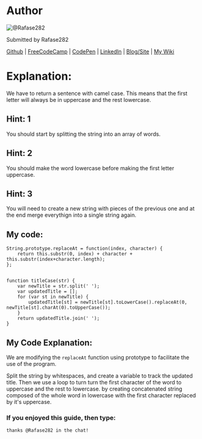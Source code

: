 # Author
![@Rafase282](https://avatars0.githubusercontent.com/Rafase282?&s=128)

Submitted by Rafase282

[Github](https://github.com/Rafase282) | [FreeCodeCamp](http://www.freecodecamp.com/rafase282) | [CodePen](http://codepen.io/Rafase282/) | [LinkedIn](https://www.linkedin.com/in/rafase282) | [Blog/Site](https://rafase282.wordpress.com/) | [My Wiki](https://github.com/Rafase282/My-FreeCodeCamp-Code/wiki)

# Explanation:
We have to return a sentence with camel case. This means that the first letter will always be in uppercase and the rest lowercase.

## Hint: 1
You should start by splitting the string into an array of words.

## Hint: 2
You should make the word lowercase before making the first letter uppercase.

## Hint: 3
You will need to create a new string with pieces of the previous one and at the end merge everythign into a single string again.

## My code:

```
String.prototype.replaceAt = function(index, character) {
    return this.substr(0, index) + character + this.substr(index+character.length);
};


function titleCase(str) {
    var newTitle = str.split(' ');
    var updatedTitle = [];
    for (var st in newTitle) {
        updatedTitle[st] = newTitle[st].toLowerCase().replaceAt(0, newTitle[st].charAt(0).toUpperCase());
    }
    return updatedTitle.join(' ');
}
```

## My Code Explanation:
We are modifying the `replaceAt` function using prototype to facilitate the use of the program.

Split the string by whitespaces, and create a variable to track the updated title. Then we use a loop to turn turn the first character of the word to uppercase and the rest to lowercase. by creating concatenated string composed of the whole word in lowercase with the first character replaced by it's uppercase.

### If you enjoyed this guide, then type:
`thanks @Rafase282 in the chat!`
